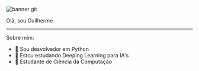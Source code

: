 
![banner git](https://github.com/guimileib/guimileib/assets/110914003/c80c7196-143a-400a-9cdc-39690a415ef9)

Olá, sou Guilherme
_________________________________________________________________________________________________________________________________
Sobre mim:
- 🔭 Sou desvolvedor em Python
- 🌱 Estou estudando Deeping Learning para IA's
- 💬 Estudante de Ciência da Computação


